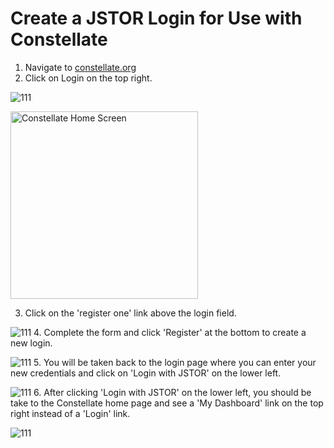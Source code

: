 # Create a JSTOR Login for Use with Constellate

1. Navigate to <a href="http://constellate.org">constellate.org</a>
2. Click on Login on the top right.

![111](/CreateLogin/images/Screenshot-1.png)

<img src="/CreateLogin/images/Screenshot-1.jpg" alt="Constellate Home Screen" style="width:300px;">

3. Click on the 'register one' link above the login field.

![111](/CreateLogin/images/Screenshot-2.png)
4. Complete the form and click 'Register' at the bottom to create a new login.

![111](/CreateLogin/images/Screenshot-3.png)
5. You will be taken back to the login page where you can enter your new credentials and click on 'Login with JSTOR' on the lower left.

![111](/CreateLogin/images/Screenshot-4.png)
6. After clicking 'Login with JSTOR' on the lower left, you should be take to the Constellate home page and see a 'My Dashboard' link on the top right instead of a 'Login' link.

![111](/CreateLogin/images/Screenshot-5.png)


